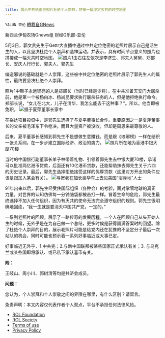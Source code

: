 ```yaml
---
title: 展示中共绝密老照片杜绝个人崇拜，拼接一幅坚定灭共的时空地图
---
```

`YALUN 亚伦` [轉載自GNews](https://gnews.org/zh-hans/2469757/)

新西兰伊甸农场Gnews组 财经G乐部-亚伦
 
5月3日，郭文贵先生于Gettr大直播中通过中共定位绝密的老照片展示自己是活生生的人，以此坚决杜绝个人崇拜和造神运动，并表示，具有时间节点意义的照片也拼接成一幅灭共时空地图。
 ![](https://assets.gnews.org/wp-content/uploads/2022/05/image-353-1.png)照片1由右往左依次是李济生、郭夫人舅舅、郑部长、安庆人行行长、郭夫人、郭先生 

编造邪说的基础就是个人崇拜，这些被中共定位绝密的老照片展示了郭先生人的属性，最终要坚决杜绝个人崇拜。
 
照片1中鞋子永远锃亮的人是郑部长（当时已经是少将），在中共准备天安门大屠杀前，他是第一个被杨白冰、杨尚昆要求执行屠杀任务的人，但是他拒绝执行命令。郑部长说，“女儿在北大，儿子在清华，我怎么能去干这种事？”。所以，他当即被免职。
 ![](https://assets.gnews.org/wp-content/uploads/2022/05/手动阀手动阀.jpg)摄于夏萍董事长家中 

在裕达项目投资中，是郭先生选择了与夏平董事长合作。重要原因之一是夏萍董事长的父亲被毛泽东下令枪决，而且大量资产被没收，但却是周恩来最尊敬的人。
 
后来，夏平董事长感知到郭先生不是想做生意赚钱，而是跟《琅琊榜》一样在结织一张关系网，在一步步建立国际经济、政治的势力。
 ![](https://assets.gnews.org/wp-content/uploads/2022/05/的手法首发.jpg)照片所在地为香港中银大厦70楼 

当时的中国银行副董事长羊子林带着礼物、引领着郭先生去中银大厦70楼，承诺可以批准两亿港币贷款，后面还有10亿港币贷款，还能帮助抹去郭先生关于六四的历史记录。最后，郭先生选择拒绝接受这样的优厚贷款（这里对方开出的条件应该是跟加入某会有关）。
 ![](https://assets.gnews.org/wp-content/uploads/2022/05/上课的接口分手快乐.jpg)与贺老在加长豪华车上去见美国“沼泽地”人士 

91年出来以后，郭先生经受住国际组织（各种会）的考验，面对掌管地球的真正力量，对世界的认知仿佛每一分钟脑袋都被击打一样。冒着生命的危险，郭先生最终选择不加入任何组织，因为有灭共的使命无法完全遵守组织的规则。郭先生很明确地回绝，“我一生就是要消灭中国共产党，一定的。”
 
一系列老照片的回顾，展示了一路传奇的发展历程。一个人在回顾自己从头开始人生的时候，无外乎是在为自己做一个总结，更多时候是获得圆满答案时的回望。除了杜绝个人崇拜的目的，展示老照片可能是给党内还在犹豫的不坚定分子最后一次站队的机会，同时可能也预示着一系列好事临近或大事已定。
 
好事临近无外乎，1.中共完；2.与新中国联邦被某些国家正式承认有关；3. 与乌克兰或某些国即将承认、或已私下承认喜币有关。
 
**附：**
 
王岐山、周小川、郭树清等均是共济会成员。
 
**问题：**
 
您认为，个人崇拜和个人崇敬之间的界限在哪里，有什么区别？请留言。

免责声明：本文内容仅代表作者个人观点，平台不承担任何法律风险。
  
- [ROL Foundation](https://rolfoundation.org/)
- [ROL Society](https://rolsociety.org/)
- [Terms of use](https://gnews.org/terms-of-use-3/)
- [Privacy Policy](https://gnews.org/privacy-policy/)
